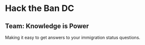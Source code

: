 # Hack the Ban DC
## Team: Knowledge is Power

Making it easy to get answers to your immigration status questions.
